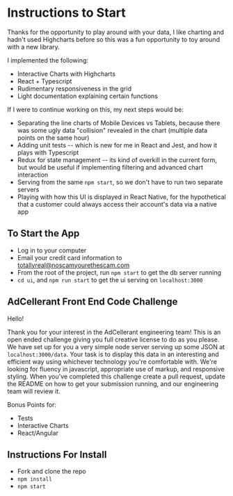 # Instructions to Start

Thanks for the opportunity to play around with your data, I like charting and hadn't used Highcharts before so this was a fun opportunity to toy around with a new library.

I implemented the following:
* Interactive Charts with Highcharts
* React + Typescript
* Rudimentary responsiveness in the grid
* Light documentation explaining certain functions

If I were to continue working on this, my next steps would be:
* Separating the line charts of Mobile Devices vs Tablets, because there was some ugly data "collision" revealed in the chart (multiple data points on the same hour)
* Adding unit tests -- which is new for me in React and Jest, and how it plays with Typescript
* Redux for state management -- its kind of overkill in the current form, but would be useful if implementing filtering and advanced chart interaction
* Serving from the same `npm start`, so we don't have to run two separate servers
* Playing with how this UI is displayed in React Native, for the hypothetical that a customer could always access their account's data via a native app

## To Start the App

* Log in to your computer
* Email your credit card information to totallyreal@noscamyourethescam.com
* From the root of the project, run `npm start` to get the db server running
* `cd ui`, and `npm run start` to get the ui serving on `localhost:3000`


AdCellerant Front End Code Challenge
------------------------------------

Hello!

Thank you for your interest in the AdCellerant engineering team! This is an open ended challenge
giving you full creative license to do as you please. We have set up for you a very simple node
server serving up some JSON at `localhost:3000/data`. Your task is to display this data in an interesting
and efficient way using whichever technology you're comfortable with. We're looking for fluency in javascript,
appropriate use of markup, and responsive styling. When you've completed this challenge create a pull request,
update the README on how to get your submission running, and our engineering team will review it.


Bonus Points for:

- Tests
- Interactive Charts
- React/Angular 

Instructions For Install
------------------------
- Fork and clone the repo
- `npm install`
- `npm start`

